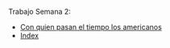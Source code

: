 Trabajo Semana 2:

* [Con quien pasan el tiempo los americanos](https://public.tableau.com/views/mm_22w45/LineChart?:language=es-ES&:display_count=n&:origin=viz_share_link)
* [Index](https://gabyplaunick.github.io/infovis/s2/index.html)
